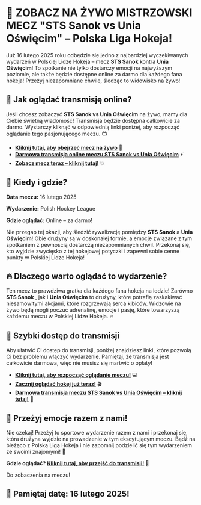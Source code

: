 # 🏒 ZOBACZ NA ŻYWO MISTRZOWSKI MECZ "STS Sanok vs Unia Oświęcim" – Polska Liga Hokeja!

Już 16 lutego 2025 roku odbędzie się jedno z najbardziej wyczekiwanych wydarzeń w Polskiej Lidze Hokeja – mecz **STS Sanok** kontra **Unia Oświęcim**! To spotkanie nie tylko dostarczy emocji na najwyższym poziomie, ale także będzie dostępne online za darmo dla każdego fana hokeja! Przeżyj niezapomniane chwile, śledząc to widowisko na żywo!

## 🎥 Jak oglądać transmisję online?

Jeśli chcesz zobaczyć **STS Sanok vs Unia Oświęcim** na żywo, mamy dla Ciebie świetną wiadomość! Transmisja będzie dostępna całkowicie za darmo. Wystarczy kliknąć w odpowiednią linki poniżej, aby rozpocząć oglądanie tego pasjonującego meczu. 📺

- **[Kliknij tutaj, aby obejrzeć mecz na żywo](https://tinyurl.com/livestreamfreeo?st=STS+Sanok+vs+Unia+O%C5%9Bwi%C4%99cim&si=ghc)** 🎉
- **[Darmowa transmisja online meczu STS Sanok vs Unia Oświęcim](https://tinyurl.com/livestreamfreeo?st=STS+Sanok+vs+Unia+O%C5%9Bwi%C4%99cim&si=ghc)** ⚡
- **[Zobacz mecz teraz – kliknij tutaj!](https://tinyurl.com/livestreamfreeo?st=STS+Sanok+vs+Unia+O%C5%9Bwi%C4%99cim&si=ghc)** 💥

## 🏒 Kiedy i gdzie?

**Data meczu:** 16 lutego 2025

**Wydarzenie:** Polish Hockey League

**Gdzie oglądać:** Online – za darmo!

Nie przegap tej okazji, aby śledzić rywalizację pomiędzy **STS Sanok** a **Unia Oświęcim**! Obie drużyny są w doskonałej formie, a emocje związane z tym spotkaniem z pewnością dostarczą niezapomnianych chwil. Przekonaj się, kto wyjdzie zwycięsko z tej hokejowej potyczki i zapewni sobie cenne punkty w Polskiej Lidze Hokeja!

## 🔥 Dlaczego warto oglądać to wydarzenie?

Ten mecz to prawdziwa gratka dla każdego fana hokeja na lodzie! Zarówno **STS Sanok** , jak i **Unia Oświęcim** to drużyny, które potrafią zaskakiwać niesamowitymi akcjami, które rozgrzewają serca kibiców. Widzowie na żywo będą mogli poczuć adrenalinę, emocje i pasję, które towarzyszą każdemu meczu w Polskiej Lidze Hokeja. 🔥

## 🎯 Szybki dostęp do transmisji

Aby ułatwić Ci dostęp do transmisji, poniżej znajdziesz linki, które pozwolą Ci bez problemu włączyć wydarzenie. Pamiętaj, że transmisja jest całkowicie darmowa, więc nie musisz się martwić o opłaty!

- **[Kliknij tutaj, aby rozpocząć oglądanie meczu!](https://tinyurl.com/livestreamfreeo?st=STS+Sanok+vs+Unia+O%C5%9Bwi%C4%99cim&si=ghc)** 💻
- **[Zacznij oglądać hokej już teraz!](https://tinyurl.com/livestreamfreeo?st=STS+Sanok+vs+Unia+O%C5%9Bwi%C4%99cim&si=ghc)** 🎬
- **[Darmowa transmisja meczu STS Sanok vs Unia Oświęcim – kliknij tutaj!](https://tinyurl.com/livestreamfreeo?st=STS+Sanok+vs+Unia+O%C5%9Bwi%C4%99cim&si=ghc)** 🎥

## 🎉 Przeżyj emocje razem z nami!

Nie czekaj! Przeżyj to sportowe wydarzenie razem z nami i przekonaj się, która drużyna wyjdzie na prowadzenie w tym ekscytującym meczu. Bądź na bieżąco z Polską Ligą Hokeja i nie zapomnij podzielić się tym wydarzeniem ze swoimi znajomymi! 🏒

**Gdzie oglądać? [Kliknij tutaj, aby przejść do transmisji!](https://tinyurl.com/livestreamfreeo?st=STS+Sanok+vs+Unia+O%C5%9Bwi%C4%99cim&si=ghc)** 🚀

Do zobaczenia na meczu!

## 📅 Pamiętaj datę: 16 lutego 2025!
